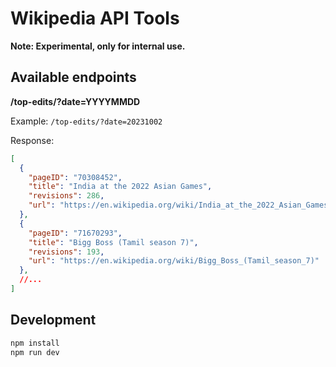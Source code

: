 # Wikipedia API Tools

**Note: Experimental, only for internal use.**

## Available endpoints

**/top-edits/?date=YYYYMMDD**

Example: `/top-edits/?date=20231002`

Response:

```json
[
  {
    "pageID": "70308452",
    "title": "India at the 2022 Asian Games",
    "revisions": 286,
    "url": "https://en.wikipedia.org/wiki/India_at_the_2022_Asian_Games"
  },
  {
    "pageID": "71670293",
    "title": "Bigg Boss (Tamil season 7)",
    "revisions": 193,
    "url": "https://en.wikipedia.org/wiki/Bigg_Boss_(Tamil_season_7)"
  },
  //...
]
```

## Development

```sh
npm install
npm run dev
```

